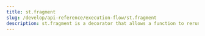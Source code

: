 ```yaml
---
title: st.fragment
slug: /develop/api-reference/execution-flow/st.fragment
description: st.fragment is a decorator that allows a function to rerun independently
---
```


<Autofunction function="streamlit.fragment" oldName="streamlit.experimental_fragment" />
